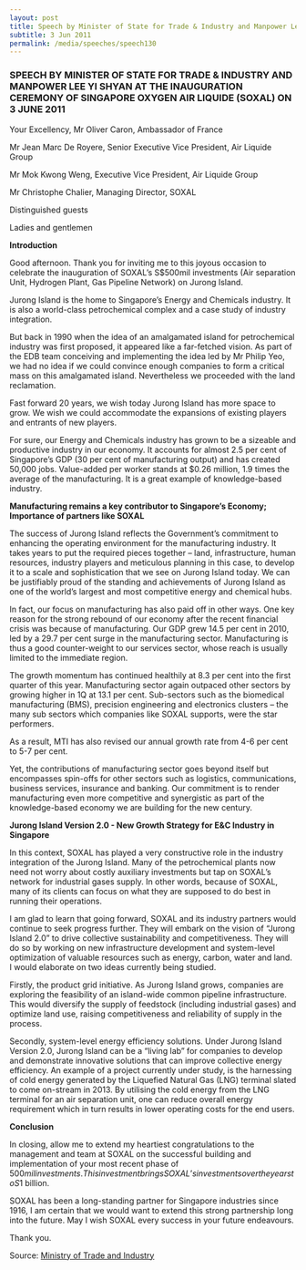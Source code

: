 ```yaml
---
layout: post
title: Speech by Minister of State for Trade & Industry and Manpower Lee Yi Shyan at the inauguration ceremony of Singapore Oxygen Air Liquide (Soxal) on 3 June 2011
subtitle: 3 Jun 2011
permalink: /media/speeches/speech130
---
```


### SPEECH BY MINISTER OF STATE FOR TRADE & INDUSTRY AND MANPOWER LEE YI SHYAN AT THE INAUGURATION CEREMONY OF SINGAPORE OXYGEN AIR LIQUIDE (SOXAL) ON 3 JUNE 2011

Your Excellency, Mr Oliver Caron, Ambassador of France

Mr Jean Marc De Royere, Senior Executive Vice President, Air Liquide Group

Mr Mok Kwong Weng, Executive Vice President, Air Liquide Group

Mr Christophe Chalier, Managing Director, SOXAL

Distinguished guests

Ladies and gentlemen

**Introduction**

Good afternoon. Thank you for inviting me to this joyous occasion to celebrate the inauguration of SOXAL’s S$500mil investments (Air separation Unit, Hydrogen Plant, Gas Pipeline Network) on Jurong Island.

Jurong Island is the home to Singapore’s Energy and Chemicals industry. It is also a world-class petrochemical complex and a case study of industry integration.

But back in 1990 when the idea of an amalgamated island for petrochemical industry was first proposed, it appeared like a far-fetched vision. As part of the EDB team conceiving and implementing the idea led by Mr Philip Yeo, we had no idea if we could convince enough companies to form a critical mass on this amalgamated island. Nevertheless we proceeded with the land reclamation.

Fast forward 20 years, we wish today Jurong Island has more space to grow. We wish we could accommodate the expansions of existing players and entrants of new players.

For sure, our Energy and Chemicals industry has grown to be a sizeable and productive industry in our economy. It accounts for almost 2.5 per cent of Singapore’s GDP (30 per cent of manufacturing output) and has created 50,000 jobs. Value-added per worker stands at $0.26 million, 1.9 times the average of the manufacturing. It is a great example of knowledge-based industry.

**Manufacturing remains a key contributor to Singapore’s Economy; Importance of partners like SOXAL**

The success of Jurong Island reflects the Government’s commitment to enhancing the operating environment for the manufacturing industry. It takes years to put the required pieces together – land, infrastructure, human resources, industry players and meticulous planning in this case, to develop it to a scale and sophistication that we see on Jurong Island today. We can be justifiably proud of the standing and achievements of Jurong Island as one of the world’s largest and most competitive energy and chemical hubs.

In fact, our focus on manufacturing has also paid off in other ways. One key reason for the strong rebound of our economy after the recent financial crisis was because of manufacturing. Our GDP grew 14.5 per cent in 2010, led by a 29.7 per cent surge in the manufacturing sector. Manufacturing is thus a good counter-weight to our services sector, whose reach is usually limited to the immediate region.

The growth momentum has continued healthily at 8.3 per cent into the first quarter of this year. Manufacturing sector again outpaced other sectors by growing higher in 1Q at 13.1 per cent. Sub-sectors such as the biomedical manufacturing (BMS), precision engineering and electronics clusters – the many sub sectors which companies like SOXAL supports, were the star performers.

As a result, MTI has also revised our annual growth rate from 4-6 per cent to 5-7 per cent.

Yet, the contributions of manufacturing sector goes beyond itself but encompasses spin-offs for other sectors such as logistics, communications, business services, insurance and banking. Our commitment is to render manufacturing even more competitive and synergistic as part of the knowledge-based economy we are building for the new century.

**Jurong Island Version 2.0 - New Growth Strategy for E&C Industry in Singapore**

In this context, SOXAL has played a very constructive role in the industry integration of the Jurong Island. Many of the petrochemical plants now need not worry about costly auxiliary investments but tap on SOXAL’s network for industrial gases supply. In other words, because of SOXAL, many of its clients can focus on what they are supposed to do best in running their operations.

I am glad to learn that going forward, SOXAL and its industry partners would continue to seek progress further. They will embark on the vision of “Jurong Island 2.0” to drive collective sustainability and competitiveness. They will do so by working on new infrastructure development and system-level optimization of valuable resources such as energy, carbon, water and land. I would elaborate on two ideas currently being studied.

Firstly, the product grid initiative. As Jurong Island grows, companies are exploring the feasibility of an island-wide common pipeline infrastructure. This would diversify the supply of feedstock (including industrial gases) and optimize land use, raising competitiveness and reliability of supply in the process.

Secondly, system-level energy efficiency solutions. Under Jurong Island Version 2.0, Jurong Island can be a “living lab” for companies to develop and demonstrate innovative solutions that can improve collective energy efficiency. An example of a project currently under study, is the harnessing of cold energy generated by the Liquefied Natural Gas (LNG) terminal slated to come on-stream in 2013. By utilising the cold energy from the LNG terminal for an air separation unit, one can reduce overall energy requirement which in turn results in lower operating costs for the end users.

**Conclusion**

In closing, allow me to extend my heartiest congratulations to the management and team at SOXAL on the successful building and implementation of your most recent phase of $500 mil investments. This investment brings SOXAL’s investments over the years to S$1 billion.

SOXAL has been a long-standing partner for Singapore industries since 1916, I am certain that we would want to extend this strong partnership long into the future. May I wish SOXAL every success in your future endeavours.

Thank you.

Source: [<a href="https://www.mti.gov.sg/" target="_blank">Ministry of Trade and Industry</a>](https://www.mti.gov.sg/)